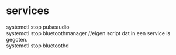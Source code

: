 # services

systemctl stop pulseaudio  
systemctl stop bluetoothmanager //eigen script dat in een service is gegoten.  
systemctl stop bluetoothd  
